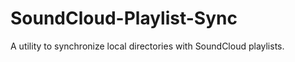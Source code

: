SoundCloud-Playlist-Sync
========================

A utility to synchronize local directories with SoundCloud playlists.
